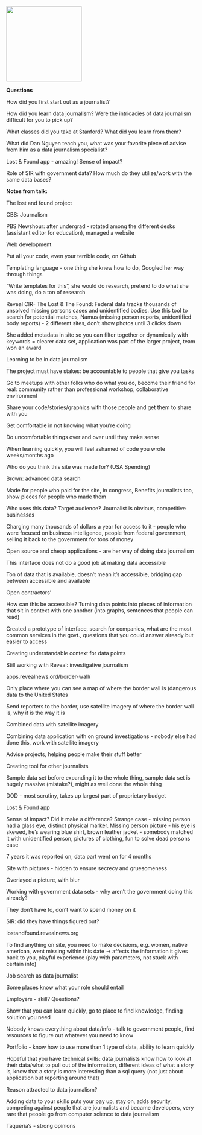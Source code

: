 <!DOCTYPE html>
<html>
<body>

<img src="https://journalists.org/wp-content/uploads/2017/04/allison-mccartney.jpg" width="200" height="200">


<p><b>Questions</b></p>
<p>How did you first start out as a journalist?</p>
<p>How did you learn data journalism? Were the intricacies of data journalism difficult for you to pick up?</p>
<p>What classes did you take at Stanford? What did you learn from them?</p>
<p>What did Dan Nguyen teach you, what was your favorite piece of advise from him as a data journalism specialist?</p>
<p>Lost & Found app - amazing! Sense of impact?</p>
<p>Role of SIR with government data? How much do they utilize/work with the same data bases?</p>

<p><b>Notes from talk:</b></p>
<p>The lost and found project</p>
<p>CBS: Journalism </p>
<p>PBS Newshour: after undergrad - rotated among the different desks (assistant editor for education), managed a website</p>
<p>Web development</p>
<p>Put all your code, even your terrible code, on Github</p>
<p>Templating language - one thing she knew how to do, Googled her way through things</p>
<p>“Write templates for this”, she would do research, pretend to do what she was doing, do a ton of research </p>
<p>Reveal CIR- The Lost & The Found: Federal data tracks thousands of unsolved missing persons cases and unidentified bodies. Use this tool to search for potential matches, Namus (missing person reports, unidentified body reports) - 2 different sites, don’t show photos until 3 clicks down</p>
<p>She added metadata in site so you can filter together or dynamically with keywords = clearer data set, application was part of the larger project, team won an award</p> 
<p>Learning to be in data journalism</p>
<p>The project must have stakes: be accountable to people that give you tasks</p>
<p>Go to meetups with other folks who do what you do, become their friend for real: community rather than professional workshop, collaborative environment</p>
<p>Share your code/stories/graphics with those people and get them to share with you</p> 
<p>Get comfortable in not knowing what you’re doing</p> 
<p>Do uncomfortable things over and over until they make sense</p> 
<p>When learning quickly, you will feel ashamed of code you wrote weeks/months ago</p>
<p>Who do you think this site was made for? (USA Spending)</p>
<p>Brown: advanced data search</p>
<p>Made for people who paid for the site, in congress, Benefits journalists too, show pieces for people who made them</p>
<p>Who uses this data? Target audience? Journalist is obvious, competitive businesses</p>
<p>Charging many thousands of dollars a year for access to it - people who were focused on business intelligence, people from federal government, selling it back to the government for tons of money</p>
<p>Open source and cheap applications - are her way of doing data journalism</p> 
<p>This interface does not do a good job at making data accessible</p> 
<p>Ton of data that is available, doesn’t mean it’s accessible, bridging gap between accessible and available 
<p>Open contractors’</p>
<p>How can this be accessible? Turning data points into pieces of information that sit in context with one another (into graphs, sentences that people can read)</p>
<p>Created a prototype of interface, search for companies, what are the most common services in the govt., questions that you could answer already but easier to access</p>
<p>Creating understandable context for data points</p>
<p>Still working with Reveal: investigative journalism</p> 
<p>apps.revealnews.ord/border-wall/</p>
<p>Only place where you can see a map of where the border wall is (dangerous data to the United States</p>
<p>Send reporters to the border, use satellite imagery of where the border wall is, why it is the way it is
<p>Combined data with satellite imagery</p> 
<p>Combining data application with on ground investigations - nobody else had done this, work with satellite imagery
<p>Advise projects, helping people make their stuff better</p>
<p>Creating tool for other journalists</p>
<p>Sample data set before expanding it to the whole thing, sample data set is hugely massive (mistake?), might as well done the whole thing
<p>DOD - most scrutiny, takes up largest part of proprietary budget</p>
<p>Lost & Found app
<p>Sense of impact? Did it make a difference? Strange case - missing person had a glass eye, distinct physical marker. Missing person picture - his eye is skewed, he’s wearing blue shirt, brown leather jacket - somebody matched it with unidentified person, pictures of clothing, fun to solve dead persons case</p> 
<p>7 years it was reported on, data part went on for 4 months</p>
<p>Site with pictures - hidden to ensure secrecy and gruesomeness</p>
<p>Overlayed a picture, with blur</p>
<p>Working with government data sets - why aren’t the government doing this already?</p>
<p>They don’t have to, don’t want to spend money on it</p>
<p>SIR: did they have things figured out?</p> 
<p>lostandfound.revealnews.org</p>
<p>To find anything on site, you need to make decisions, e.g. women, native american, went missing within this date → affects the information it gives back to you, playful experience (play with parameters, not stuck with certain info)</p>
<p>Job search as data journalist</p> 
<p>Some places know what your role should entail</p> 
<p>Employers - skill? Questions?</p> 
<p>Show that you can learn quickly, go to place to find knowledge, finding solution you need</p> 
<p>Nobody knows everything about data/info - talk to government people, find resources to figure out whatever you need to know</p> 
<p>Portfolio - know how to use more than 1 type of data, ability to learn quickly</p> 
<p>Hopeful that you have technical skills: data journalists know how to look at their data/what to pull out of the information, different ideas of what a story is, know that a story is more interesting than a sql query (not just about application but reporting around that)</p> 
<p>Reason attracted to data journalism?</p>
<p>Adding data to your skills puts your pay up, stay on, adds security, competing against people that are journalists and became developers, very rare that people go from computer science to data journalism</p> 
<p>Taqueria’s - strong opinions</p> 
